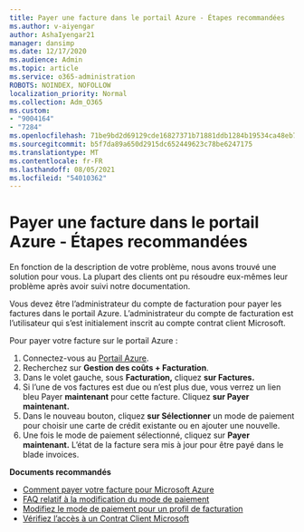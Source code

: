 ```yaml
---
title: Payer une facture dans le portail Azure - Étapes recommandées
ms.author: v-aiyengar
author: AshaIyengar21
manager: dansimp
ms.date: 12/17/2020
ms.audience: Admin
ms.topic: article
ms.service: o365-administration
ROBOTS: NOINDEX, NOFOLLOW
localization_priority: Normal
ms.collection: Adm_O365
ms.custom:
- "9004164"
- "7284"
ms.openlocfilehash: 71be9bd2d69129cde16827371b71881ddb1284b19534ca48eb7079e761bdcff8
ms.sourcegitcommit: b5f7da89a650d2915dc652449623c78be6247175
ms.translationtype: MT
ms.contentlocale: fr-FR
ms.lasthandoff: 08/05/2021
ms.locfileid: "54010362"
---
```

# <a name="pay-invoice-in-azure-portal---recommended-steps"></a>Payer une facture dans le portail Azure - Étapes recommandées

En fonction de la description de votre problème, nous avons trouvé une solution pour vous. La plupart des clients ont pu résoudre eux-mêmes leur problème après avoir suivi notre documentation.

Vous devez être l’administrateur du compte de facturation pour payer les factures dans le portail Azure. L’administrateur du compte de facturation est l’utilisateur qui s’est initialement inscrit au compte contrat client Microsoft. 

Pour payer votre facture sur le portail Azure : 

1. Connectez-vous au [Portail Azure](https://portal.azure.com/).
1. Recherchez sur **Gestion des coûts + Facturation**.
1. Dans le volet gauche, sous **Facturation,** cliquez **sur Factures.**
1. Si l’une de vos factures est due ou n’est plus due, vous verrez un lien bleu Payer **maintenant** pour cette facture. Cliquez **sur Payer maintenant.**
1. Dans le nouveau bouton, cliquez **sur Sélectionner** un mode de paiement pour choisir une carte de crédit existante ou en ajouter une nouvelle.
1. Une fois le mode de paiement sélectionné, cliquez sur **Payer maintenant.**
L’état de la facture sera mis à jour pour être payé dans le blade invoices.

**Documents recommandés**

- [Comment payer votre facture pour Microsoft Azure](https://docs.microsoft.com/azure/cost-management-billing/understand/pay-bill)
- [FAQ relatif à la modification du mode de paiement](https://docs.microsoft.com/azure/billing/billing-how-to-change-credit-card?WT.mc_id=Portal-Microsoft_Azure_Support#frequently-asked-questions) 
- [Modifiez le mode de paiement pour un profil de facturation](https://docs.microsoft.com/azure/cost-management-billing/manage/change-credit-card?WT.mc_id=Portal-Microsoft_Azure_Support#manage-credit-cards-for-a-microsoft-customer-agreement)
- [Vérifiez l’accès à un Contrat Client Microsoft](https://docs.microsoft.com/azure/cost-management-billing/manage/change-credit-card?WT.mc_id=Portal-Microsoft_Azure_Support%22%20%5Cl%20%22manage-credit-cards-for-a-microsoft-customer-agreement%22%20%5Ct%20%22_blank#check-the-type-of-your-account)